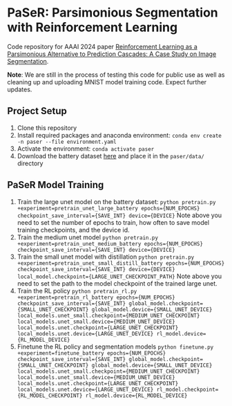 # PaSeR: Parsimonious Segmentation with Reinforcement Learning

Code repository for AAAI 2024 paper [Reinforcement Learning as a Parsimonious Alternative to Prediction Cascades: A Case Study on Image Segmentation](https://arxiv.org/abs/2402.11760).

**Note**: We are still in the process of testing this code for public use as well as cleaning up and uploading MNIST model training code. Expect further updates.

## Project Setup

1. Clone this repository
2. Install required packages and anaconda environment:
`conda env create -n paser --file environment.yaml`
3. Activate the environment: `conda activate paser`
3. Download the battery dataset [here](https://stevens0-my.sharepoint.com/:u:/g/personal/bsrikish_stevens_edu/EbnYfLd2cadIpfXWM6uwzmMBdBJ4_eGmfA4aK6iTJR22xw?e=L1Zu8m) and place it in the `paser/data/` directory

## PaSeR Model Training

1. Train the large unet model on the battery dataset:
`python pretrain.py +experiment=pretrain_unet_large_battery epochs={NUM_EPOCHS} checkpoint_save_interval={SAVE_INT} device={DEVICE}`
Note above you need to set the number of epochs to train, how often to save model training checkpoints, and the device id.
2. Train the medium unet model
`python pretrain.py +experiment=pretrain_unet_medium_battery epochs={NUM_EPOCHS} checkpoint_save_interval={SAVE_INT} device={DEVICE}`
3. Train the small unet model with distillation
`python pretrain.py +experiment=pretrain_unet_small_distill_battery epochs={NUM_EPOCHS} checkpoint_save_interval={SAVE_INT} device={DEVICE} local_model.checkpoint={LARGE_UNET_CHECKPOINT_PATH}`
Note above you need to set the path to the model checkpoint of the trained large unet.
4. Train the RL policy
`python pretrain_rl.py +experiment=pretrain_rl_battery epochs={NUM_EPOCHS} checkpoint_save_interval={SAVE_INT} global_model.checkpoint={SMALL_UNET_CHECKPOINT} global_model.device={SMALL_UNET_DEVICE} local_models.unet_small.checkpoint={MEDIUM_UNET_CHECKPOINT} local_models.unet_small.device={MEDIUM_UNET_DEVICE} local_models.unet.checkpoint={LARGE_UNET_CHECKPOINT} local_models.unet.device={LARGE_UNET_DEVICE} rl_model.device={RL_MODEL_DEVICE}`
5. Finetune the RL policy and segmentation models
`python finetune.py +experiment=finetune_battery epochs={NUM_EPOCHS} checkpoint_save_interval={SAVE_INT} global_model.checkpoint={SMALL_UNET_CHECKPOINT} global_model.device={SMALL_UNET_DEVICE} local_models.unet_small.checkpoint={MEDIUM_UNET_CHECKPOINT} local_models.unet_small.device={MEDIUM_UNET_DEVICE} local_models.unet.checkpoint={LARGE_UNET_CHECKPOINT} local_models.unet.device={LARGE_UNET_DEVICE} rl_model.checkpoint={RL_MODEL_CHECKPOINT} rl_model.device={RL_MODEL_DEVICE}`

